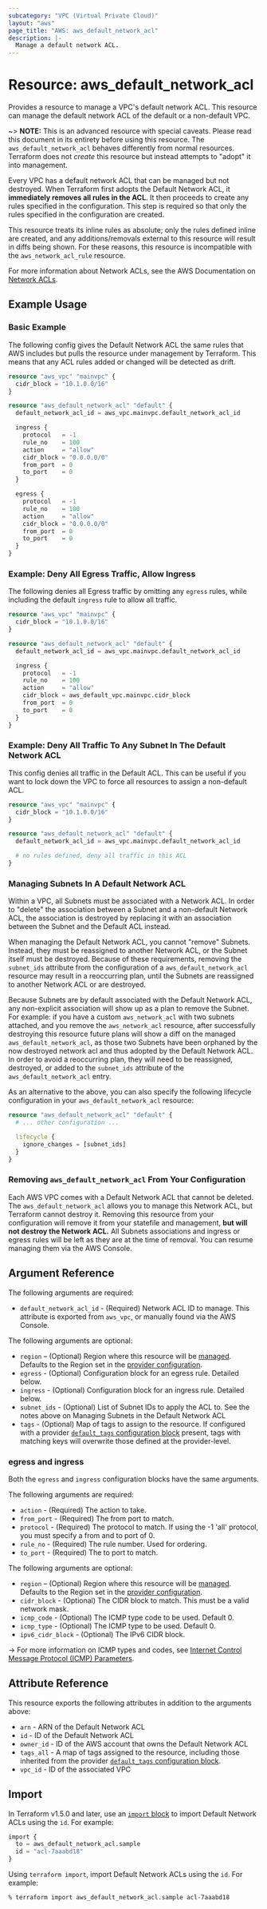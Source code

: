 ```yaml
---
subcategory: "VPC (Virtual Private Cloud)"
layout: "aws"
page_title: "AWS: aws_default_network_acl"
description: |-
  Manage a default network ACL.
---
```


# Resource: aws_default_network_acl

Provides a resource to manage a VPC's default network ACL. This resource can manage the default network ACL of the default or a non-default VPC.

~> **NOTE:** This is an advanced resource with special caveats. Please read this document in its entirety before using this resource. The `aws_default_network_acl` behaves differently from normal resources. Terraform does not _create_ this resource but instead attempts to "adopt" it into management.

Every VPC has a default network ACL that can be managed but not destroyed. When Terraform first adopts the Default Network ACL, it **immediately removes all rules in the ACL**. It then proceeds to create any rules specified in the configuration. This step is required so that only the rules specified in the configuration are created.

This resource treats its inline rules as absolute; only the rules defined inline are created, and any additions/removals external to this resource will result in diffs being shown. For these reasons, this resource is incompatible with the `aws_network_acl_rule` resource.

For more information about Network ACLs, see the AWS Documentation on [Network ACLs][aws-network-acls].

## Example Usage

### Basic Example

The following config gives the Default Network ACL the same rules that AWS includes but pulls the resource under management by Terraform. This means that any ACL rules added or changed will be detected as drift.

```terraform
resource "aws_vpc" "mainvpc" {
  cidr_block = "10.1.0.0/16"
}

resource "aws_default_network_acl" "default" {
  default_network_acl_id = aws_vpc.mainvpc.default_network_acl_id

  ingress {
    protocol   = -1
    rule_no    = 100
    action     = "allow"
    cidr_block = "0.0.0.0/0"
    from_port  = 0
    to_port    = 0
  }

  egress {
    protocol   = -1
    rule_no    = 100
    action     = "allow"
    cidr_block = "0.0.0.0/0"
    from_port  = 0
    to_port    = 0
  }
}
```

### Example: Deny All Egress Traffic, Allow Ingress

The following denies all Egress traffic by omitting any `egress` rules, while including the default `ingress` rule to allow all traffic.

```terraform
resource "aws_vpc" "mainvpc" {
  cidr_block = "10.1.0.0/16"
}

resource "aws_default_network_acl" "default" {
  default_network_acl_id = aws_vpc.mainvpc.default_network_acl_id

  ingress {
    protocol   = -1
    rule_no    = 100
    action     = "allow"
    cidr_block = aws_default_vpc.mainvpc.cidr_block
    from_port  = 0
    to_port    = 0
  }
}
```

### Example: Deny All Traffic To Any Subnet In The Default Network ACL

This config denies all traffic in the Default ACL. This can be useful if you want to lock down the VPC to force all resources to assign a non-default ACL.

```terraform
resource "aws_vpc" "mainvpc" {
  cidr_block = "10.1.0.0/16"
}

resource "aws_default_network_acl" "default" {
  default_network_acl_id = aws_vpc.mainvpc.default_network_acl_id

  # no rules defined, deny all traffic in this ACL
}
```

### Managing Subnets In A Default Network ACL

Within a VPC, all Subnets must be associated with a Network ACL. In order to "delete" the association between a Subnet and a non-default Network ACL, the association is destroyed by replacing it with an association between the Subnet and the Default ACL instead.

When managing the Default Network ACL, you cannot "remove" Subnets. Instead, they must be reassigned to another Network ACL, or the Subnet itself must be destroyed. Because of these requirements, removing the `subnet_ids` attribute from the configuration of a `aws_default_network_acl` resource may result in a reoccurring plan, until the Subnets are reassigned to another Network ACL or are destroyed.

Because Subnets are by default associated with the Default Network ACL, any non-explicit association will show up as a plan to remove the Subnet. For example: if you have a custom `aws_network_acl` with two subnets attached, and you remove the `aws_network_acl` resource, after successfully destroying this resource future plans will show a diff on the managed `aws_default_network_acl`, as those two Subnets have been orphaned by the now destroyed network acl and thus adopted by the Default Network ACL. In order to avoid a reoccurring plan, they will need to be reassigned, destroyed, or added to the `subnet_ids` attribute of the `aws_default_network_acl` entry.

As an alternative to the above, you can also specify the following lifecycle configuration in your `aws_default_network_acl` resource:

```terraform
resource "aws_default_network_acl" "default" {
  # ... other configuration ...

  lifecycle {
    ignore_changes = [subnet_ids]
  }
}
```

### Removing `aws_default_network_acl` From Your Configuration

Each AWS VPC comes with a Default Network ACL that cannot be deleted. The `aws_default_network_acl` allows you to manage this Network ACL, but Terraform cannot destroy it. Removing this resource from your configuration will remove it from your statefile and management, **but will not destroy the Network ACL.** All Subnets associations and ingress or egress rules will be left as they are at the time of removal. You can resume managing them via the AWS Console.

## Argument Reference

The following arguments are required:

* `default_network_acl_id` - (Required) Network ACL ID to manage. This attribute is exported from `aws_vpc`, or manually found via the AWS Console.

The following arguments are optional:

* `region` – (Optional) Region where this resource will be [managed](https://docs.aws.amazon.com/general/latest/gr/rande.html#regional-endpoints). Defaults to the Region set in the [provider configuration](https://registry.terraform.io/providers/hashicorp/aws/latest/docs#aws-configuration-reference).
* `egress` - (Optional) Configuration block for an egress rule. Detailed below.
* `ingress` - (Optional) Configuration block for an ingress rule. Detailed below.
* `subnet_ids` - (Optional) List of Subnet IDs to apply the ACL to. See the notes above on Managing Subnets in the Default Network ACL
* `tags` - (Optional) Map of tags to assign to the resource. If configured with a provider [`default_tags` configuration block](https://registry.terraform.io/providers/hashicorp/aws/latest/docs#default_tags-configuration-block) present, tags with matching keys will overwrite those defined at the provider-level.

### egress and ingress

Both the `egress` and `ingress` configuration blocks have the same arguments.

The following arguments are required:

* `action` - (Required) The action to take.
* `from_port` - (Required) The from port to match.
* `protocol` - (Required) The protocol to match. If using the -1 'all' protocol, you must specify a from and to port of 0.
* `rule_no` - (Required) The rule number. Used for ordering.
* `to_port` - (Required) The to port to match.

The following arguments are optional:

* `region` – (Optional) Region where this resource will be [managed](https://docs.aws.amazon.com/general/latest/gr/rande.html#regional-endpoints). Defaults to the Region set in the [provider configuration](https://registry.terraform.io/providers/hashicorp/aws/latest/docs#aws-configuration-reference).
* `cidr_block` - (Optional) The CIDR block to match. This must be a valid network mask.
* `icmp_code` - (Optional) The ICMP type code to be used. Default 0.
* `icmp_type` - (Optional) The ICMP type to be used. Default 0.
* `ipv6_cidr_block` - (Optional) The IPv6 CIDR block.

-> For more information on ICMP types and codes, see [Internet Control Message Protocol (ICMP) Parameters](https://www.iana.org/assignments/icmp-parameters/icmp-parameters.xhtml).

## Attribute Reference

This resource exports the following attributes in addition to the arguments above:

* `arn` - ARN of the Default Network ACL
* `id` - ID of the Default Network ACL
* `owner_id` - ID of the AWS account that owns the Default Network ACL
* `tags_all` - A map of tags assigned to the resource, including those inherited from the provider [`default_tags` configuration block](https://registry.terraform.io/providers/hashicorp/aws/latest/docs#default_tags-configuration-block).
* `vpc_id` -  ID of the associated VPC

[aws-network-acls]: http://docs.aws.amazon.com/AmazonVPC/latest/UserGuide/VPC_ACLs.html

## Import

In Terraform v1.5.0 and later, use an [`import` block](https://developer.hashicorp.com/terraform/language/import) to import Default Network ACLs using the `id`. For example:

```terraform
import {
  to = aws_default_network_acl.sample
  id = "acl-7aaabd18"
}
```

Using `terraform import`, import Default Network ACLs using the `id`. For example:

```console
% terraform import aws_default_network_acl.sample acl-7aaabd18
```
